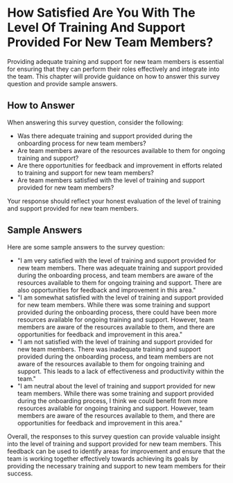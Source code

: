 How Satisfied Are You With The Level Of Training And Support Provided For New Team Members?
==================================================================================================================

Providing adequate training and support for new team members is essential for ensuring that they can perform their roles effectively and integrate into the team. This chapter will provide guidance on how to answer this survey question and provide sample answers.

How to Answer
-------------

When answering this survey question, consider the following:

* Was there adequate training and support provided during the onboarding process for new team members?
* Are team members aware of the resources available to them for ongoing training and support?
* Are there opportunities for feedback and improvement in efforts related to training and support for new team members?
* Are team members satisfied with the level of training and support provided for new team members?

Your response should reflect your honest evaluation of the level of training and support provided for new team members.

Sample Answers
--------------

Here are some sample answers to the survey question:

* "I am very satisfied with the level of training and support provided for new team members. There was adequate training and support provided during the onboarding process, and team members are aware of the resources available to them for ongoing training and support. There are also opportunities for feedback and improvement in this area."
* "I am somewhat satisfied with the level of training and support provided for new team members. While there was some training and support provided during the onboarding process, there could have been more resources available for ongoing training and support. However, team members are aware of the resources available to them, and there are opportunities for feedback and improvement in this area."
* "I am not satisfied with the level of training and support provided for new team members. There was inadequate training and support provided during the onboarding process, and team members are not aware of the resources available to them for ongoing training and support. This leads to a lack of effectiveness and productivity within the team."
* "I am neutral about the level of training and support provided for new team members. While there was some training and support provided during the onboarding process, I think we could benefit from more resources available for ongoing training and support. However, team members are aware of the resources available to them, and there are opportunities for feedback and improvement in this area."

Overall, the responses to this survey question can provide valuable insight into the level of training and support provided for new team members. This feedback can be used to identify areas for improvement and ensure that the team is working together effectively towards achieving its goals by providing the necessary training and support to new team members for their success.
